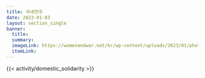 ```yaml
---
title: 국내연대
date: 2023-01-03
layout: section_single
banner:
  title:
  summary: 
  imageLink: https://womenandwar.net/kr/wp-content/uploads/2023/01/photo_2023-01-05_16-12-56.jpg
  itemLink: 
---
```


{{< activity/domestic_solidarity >}}